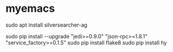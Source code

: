 # myemacs

sudo apt install silversearcher-ag

sudo pip install --upgrade "jedi>=0.9.0" "json-rpc>=1.8.1" "service_factory>=0.1.5"
sudo pip install flake8
sudo pip install hy
